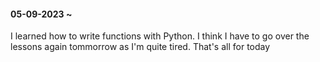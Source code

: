 #### 05-09-2023 ~ 

I learned how to write functions with Python. I think I have to go over the lessons again tommorrow as I'm quite tired.
That's all for today
